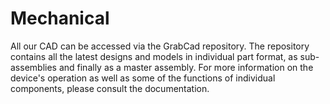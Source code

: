 # Mechanical
All our CAD can be accessed via the GrabCad repository. The repository contains all the latest designs and models in individual part format, as sub-assemblies and finally as a master assembly. For more information on the device's operation as well as some of the functions of individual components, please consult the documentation.
